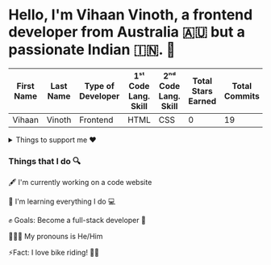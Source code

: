 # Hello, I'm Vihaan Vinoth, a frontend developer from Australia 🇦🇺 but a passionate Indian 🇮🇳.  👋

| First Name | Last Name | Type of Developer | 1ˢᵗ Code Lang. Skill | 2ⁿᵈ Code Lang. Skill | Total Stars Earned | Total Commits | Total PRs | Total Issues | Total Contributes | 
| ----------- | ----------- | ----------- | ----------- | ----------- | ----------- | ----------- | ----------- | ----------- | ----------- |
| Vihaan | Vinoth | Frontend | HTML | CSS | 0 | 19 | 0 | 1 | 31 |

<details>
<summary>Things to support me ❤️</summary>

- [Buy me a coffee ☕️](https://www.buymeacoffee.com/vihaanvinoth)
</details>

### Things that I do  🔍

🖋 I'm currently working on a code website

🌱 I'm learning everything I do 💻

✊ Goals: Become a full-stack developer 🤝

👨‍🦰👩 My pronouns is He/Him

⚡️Fact: I love bike riding! 🚴‍♂️
